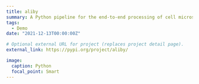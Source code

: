 ```yaml
---
title: aliby
summary: A Python pipeline for the end-to-end processing of cell microscopy time-lapses.
tags:
  - Demo
date: "2021-12-13T00:00:00Z"

# Optional external URL for project (replaces project detail page).
external_link: https://pypi.org/project/aliby/

image:
  caption: Python
  focal_point: Smart
---
```

